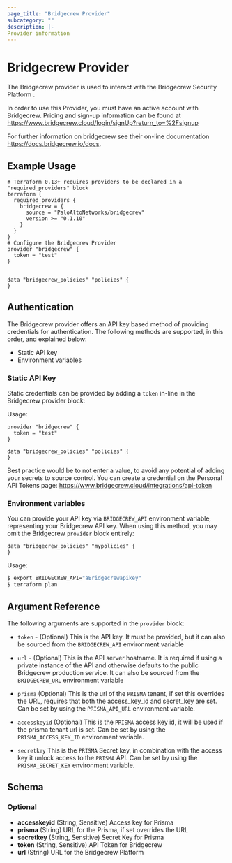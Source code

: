 ```yaml
---
page_title: "Bridgecrew Provider"
subcategory: ""
description: |-
Provider information
---
```


# Bridgecrew Provider

The Bridgecrew provider is used to interact with the Bridgecrew Security Platform
.

In order to use this Provider, you must have an active account with Bridgecrew.
Pricing and sign-up information can be found at <https://www.bridgecrew.cloud/login/signUp?return_to=%2Fsignup>

For further information on bridgecrew see their on-line documentation <https://docs.bridgecrew.io/docs>.
## Example Usage

```hcl
# Terraform 0.13+ requires providers to be declared in a "required_providers" block
terraform {
  required_providers {
    bridgecrew = {
      source = "PaloAltoNetworks/bridgecrew"
      version >= "0.1.10"
    }
  }
}
# Configure the Bridgecrew Provider
provider "bridgecrew" {
  token = "test"
}


data "bridgecrew_policies" "policies" {
}
```

## Authentication

The Bridgecrew provider offers an API key based method of providing credentials for
authentication. The following methods are supported, in this order, and
explained below:

- Static API key
- Environment variables

### Static API Key

Static credentials can be provided by adding a `token` in-line in the
Bridgecrew provider block:

Usage:

```hcl
provider "bridgecrew" {
  token = "test"
}

data "bridgecrew_policies" "policies" {
}
```

Best practice would be to not enter a value, to avoid any potential of adding your secrets to source control.
You can create a credential on the Personal API Tokens page: https://www.bridgecrew.cloud/integrations/api-token

### Environment variables

You can provide your API key via `BRIDGECREW_API` environment variable,
representing your Bridgecrew API key. When using this method, you may omit the
Bridgecrew `provider` block entirely:

```hcl
data "bridgecrew_policies" "mypolicies" {
}
```

Usage:

```bash
$ export BRIDGECREW_API="aBridgecrewapikey"
$ terraform plan
```

## Argument Reference

The following arguments are supported in the `provider` block:

* `token` - (Optional) This is the API key. It must be provided, but
  it can also be sourced from the `BRIDGECREW_API` environment variable

* `url` - (Optional) This is the API server hostname. It is required
  if using a private instance of the API and otherwise defaults to the
  public Bridgecrew production service. It can also be sourced from the
  `BRIDGECREW_URL` environment variable

* `prisma` (Optional) This is the url of the `PRISMA` tenant, if set this overrides the URL,
  requires that both the access_key_id and secret_key are set.
  Can be set by using the `PRISMA_API_URL` environment variable.

* `accesskeyid` (Optional) This is the `PRISMA` access key id,
  it will be used if the prisma tenant url is set.
  Can be set by using the `PRISMA_ACCESS_KEY_ID` environment variable.

* `secretkey` This is the `PRISMA` Secret key, in combination with the access key it unlock
  access to the `PRISMA` API.
  Can be set by using the `PRISMA_SECRET_KEY` environment variable.
<!-- schema generated by tfplugindocs -->
## Schema

### Optional

- **accesskeyid** (String, Sensitive) Access key for Prisma
- **prisma** (String) URL for the Prisma, if set overrides the URL
- **secretkey** (String, Sensitive) Secret Key for Prisma
- **token** (String, Sensitive) API Token for Bridgecrew
- **url** (String) URL for the Bridgecrew Platform
